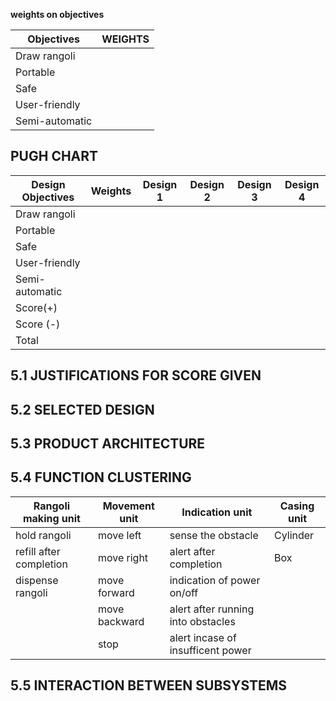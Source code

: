 **weights on objectives**

|Objectives|WEIGHTS|
|----------|-------|
|Draw rangoli|
|Portable|
|Safe|
|User-friendly|
|Semi-automatic|


## PUGH CHART


|Design Objectives|Weights|Design 1|Design 2|Design 3|Design 4|
|-----------------|-------|--------|--------|--------|--------|
|Draw rangoli||||||
|Portable||||||
|Safe||||||
|User-friendly||||||
|Semi-automatic||||||
|Score(+)||||||
|Score (-)||||||
|Total||||||

## 5.1 JUSTIFICATIONS FOR SCORE GIVEN









## 5.2 SELECTED DESIGN












## 5.3 PRODUCT ARCHITECTURE











## 5.4 FUNCTION CLUSTERING
|Rangoli making unit|Movement unit|Indication unit|Casing unit|
|-------------------|-------------|---------------|-----------|
|hold rangoli|move left|sense the obstacle|Cylinder|
|refill after completion|move right|alert after completion|Box
|dispense rangoli|move forward|indication of power on/off|
||move backward|alert after running into obstacles|
||stop|alert incase of insufficent power|








## 5.5 INTERACTION BETWEEN SUBSYSTEMS

